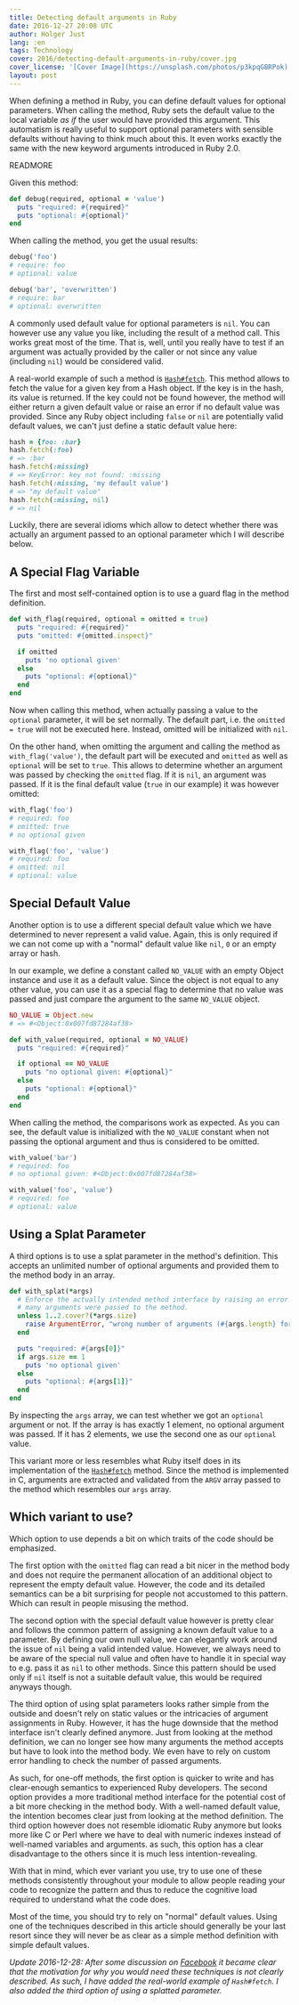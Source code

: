 ```yaml
---
title: Detecting default arguments in Ruby
date: 2016-12-27 20:08 UTC
author: Holger Just
lang: :en
tags: Technology
cover: 2016/detecting-default-arguments-in-ruby/cover.jpg
cover_license: '[Cover Image](https://unsplash.com/photos/p3kpqGBRPok) by [Tim Mossholder](https://unsplash.com/@timmossholder), [CC Zero 1.0](https://unsplash.com/license)'
layout: post
---
```


When defining a method in Ruby, you can define default values for optional parameters. When calling the method, Ruby sets the default value to the local variable *as if* the user would have provided this argument. This automatism is really useful to support optional parameters with sensible defaults without having to think much about this. It even works exactly the same with the new keyword arguments introduced in Ruby 2.0.

READMORE

Given this method:

```ruby
def debug(required, optional = 'value')
  puts "required: #{required}"
  puts "optional: #{optional}"
end
```

When calling the method, you get the usual results:

```ruby
debug('foo')
# require: foo
# optional: value

debug('bar', 'overwritten')
# require: bar
# optional: overwritten
```

A commonly used default value for optional parameters is `nil`. You can however use any value you like, including the result of a method call. This works great most of the time. That is, well, until you really have to test if an argument was actually provided by the caller or not since any value (including `nil`) would be considered valid.

A real-world example of such a method is [`Hash#fetch`](https://ruby-doc.org/core/Hash.html#method-i-fetch). This method allows to fetch the value for a given key from a Hash object. If the key is in the hash, its value is returned. If the key could not be found however, the method will either return a given default value or raise an error if no default value was provided. Since any Ruby object including `false` or `nil` are potentially valid default values, we can't just define a static default value here:

```ruby
hash = {foo: :bar}
hash.fetch(:foo)
# => :bar
hash.fetch(:missing)
# => KeyError: key not found: :missing
hash.fetch(:missing, 'my default value')
# => "my default value"
hash.fetch(:missing, nil)
# => nil
```

Luckily, there are several idioms which allow to detect whether there was actually an argument passed to an optional parameter which I will describe below.

## A Special Flag Variable

The first and most self-contained option is to use a guard flag in the method definition.

```ruby
def with_flag(required, optional = omitted = true)
  puts "required: #{required}"
  puts "omitted: #{omitted.inspect}"

  if omitted
    puts 'no optional given'
  else
    puts "optional: #{optional}"
  end
end
```

Now when calling this method, when actually passing a value to the `optional` parameter, it will be set normally. The default part, i.e. the `omitted = true` will not be executed here. Instead, omitted will be initialized with `nil`.

On the other hand, when omitting the argument and calling the method as `with_flag('value')`, the default part will be executed and `omitted` as well as `optional` will be set to `true`. This allows to determine whether an argument was passed by checking the `omitted` flag. If it is `nil`, an argument was passed. If it is the final default value (`true` in our example) it was however omitted:

```ruby
with_flag('foo')
# required: foo
# omitted: true
# no optional given

with_flag('foo', 'value')
# required: foo
# omitted: nil
# optional: value
```

## Special Default Value

Another option is to use a different special default value which we have determined to never represent a valid value. Again, this is only required if we can not come up with a "normal" default value like `nil`, `0` or an empty array or hash.

In our example, we define a constant called `NO_VALUE` with an empty Object instance and use it as a default value. Since the object is not equal to any other value, you can use it as a special flag to determine that no value was passed and just compare the argument to the same `NO_VALUE` object.

```ruby
NO_VALUE = Object.new
# => #<Object:0x007fd87284af38>

def with_value(required, optional = NO_VALUE)
  puts "required: #{required}"

  if optional == NO_VALUE
    puts "no optional given: #{optional}"
  else
    puts "optional: #{optional}"
  end
end
```

When calling the method, the comparisons work as expected. As you can see, the default value is initialized with the `NO_VALUE` constant when not passing the optional argument and thus is considered to be omitted.

```ruby
with_value('bar')
# required: foo
# no optional given: #<Object:0x007fd87284af38>

with_value('foo', 'value')
# required: foo
# optional: value
```

## Using a Splat Parameter

A third options is to use a splat parameter in the method's definition. This accepts an unlimited number of optional arguments and provided them to the method body in an array.

```ruby
def with_splat(*args)
  # Enforce the actually intended method interface by raising an error if too
  # many arguments were passed to the method.
  unless 1..2.cover?(*args.size)
    raise ArgumentError, "wrong number of arguments (#{args.length} for 1..2)"
  end

  puts "required: #{args[0]}"
  if args.size == 1
    puts 'no optional given'
  else
    puts "optional: #{args[1]}"
  end
end
```

By inspecting the `args` array, we can test whether we got an `optional` argument or not. If the array is has exactly 1 element, no optional argument was passed. If it has 2 elements, we use the second one as our `optional` value.

This variant more or less resembles what Ruby itself does in its implementation of the [`Hash#fetch`](https://ruby-doc.org/core/Hash.html#method-i-fetch) method. Since the method is implemented in C, arguments are extracted and validated from the `ARGV` array passed to the method which resembles our `args` array.

## Which variant to use?

Which option to use depends a bit on which traits of the code should be emphasized.

The first option with the `omitted` flag can read a bit nicer in the method body and does not require the permanent allocation of an additional object to represent the empty default value. However, the code and its detailed semantics can be a bit surprising for people not accustomed to this pattern. Which can result in people misusing the method.

The second option with the special default value however is pretty clear and follows the common pattern of assigning a known default value to a parameter. By defining our own null value, we can elegantly work around the issue of `nil` being a valid intended value. However, we always need to be aware of the special null value and often have to handle it in special way to e.g. pass it as `nil` to other methods. Since this pattern should be used only if `nil` itself is not a suitable default value, this would be required anyways though.

The third option of using splat parameters looks rather simple from the outside and doesn't rely on static values or the intricacies of argument assignments in Ruby. However, it has the huge downside that the method interface isn't clearly defined anymore. Just from looking at the method definition, we can no longer see how many arguments the method accepts but have to look into the method body. We even have to rely on custom error handling to check the number of passed arguments.

As such, for one-off methods, the first option is quicker to write and has clear-enough semantics to experienced Ruby developers. The second option provides a more traditional method interface for the potential cost of a bit more checking in the method body. With a well-named default value, the intention becomes clear just from looking at the method definition. The third option however does not resemble idiomatic Ruby anymore but looks more like C or Perl where we have to deal with numeric indexes instead of well-named variables and arguments. as such, this option has a clear disadvantage to the others since it is much less intention-revealing.

With that in mind, which ever variant you use, try to use one of these methods consistently throughout your module to allow people reading your code to recognize the pattern and thus to reduce the cognitive load required to understand what the code does.

Most of the time, you should try to rely on "normal" default values. Using one of the techniques described in this article should generally be your last resort since they will never be as clear as a simple method definition with simple default values.

*Update 2016-12-28: After some discussion on [Facebook](https://www.facebook.com/holger.just.9/posts/1198815266853010) it became clear that the motivation for why you would need these techniques is not clearly described. As such, I have added the real-world example of `Hash#fetch`. I also added the third option of using a splatted parameter.*

